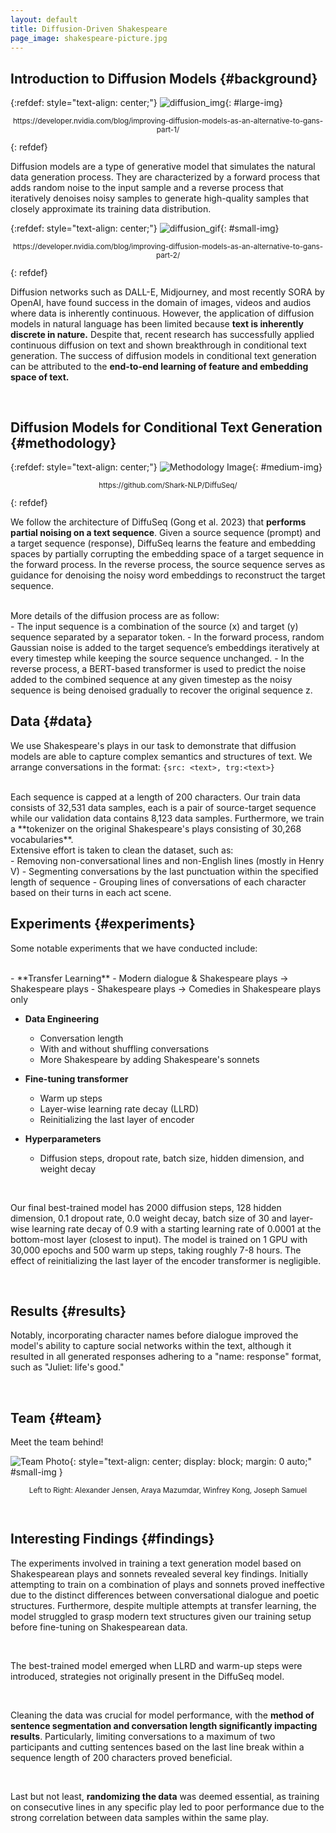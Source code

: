 ```yaml
---
layout: default
title: Diffusion-Driven Shakespeare
page_image: shakespeare-picture.jpg
---
```


## **Introduction to Diffusion Models** {#background}
{:refdef: style="text-align: center;"}
![diffusion_img](/assets/Fixed_Forward_Diffusion_Process.png){: #large-img}
<p style="font-size: smaller; text-align: center;">https://developer.nvidia.com/blog/improving-diffusion-models-as-an-alternative-to-gans-part-1/</p>
{: refdef}

Diffusion models are a type of generative model that simulates the natural data generation process. They are characterized by a forward process that adds random noise to the input sample and a reverse process that iteratively denoises noisy samples to generate high-quality samples that closely approximate its training data distribution.

{:refdef: style="text-align: center;"}
![diffusion_gif](/assets/Diffusion_cropped.gif){: #small-img}
<p style="font-size: smaller; text-align: center;">https://developer.nvidia.com/blog/improving-diffusion-models-as-an-alternative-to-gans-part-2/</p>
{: refdef}

Diffusion networks such as DALL-E, Midjourney, and most recently SORA by OpenAI, have found success in the domain of images, videos and audios where data is inherently continuous. However, the application of diffusion models in natural language has been limited because **text is inherently discrete in nature.** Despite that, recent research has successfully applied continuous diffusion on text and shown breakthrough in conditional text generation. The success of diffusion models in conditional text generation can be attributed to the **end-to-end learning of feature and embedding space of text.**

<br>

## **Diffusion Models for Conditional Text Generation** {#methodology}
{:refdef: style="text-align: center;"}
![Methodology Image](/assets/diffuseq-process.png){: #medium-img}
<p style="font-size: smaller; text-align: center;">https://github.com/Shark-NLP/DiffuSeq/</p>
{: refdef}

We follow the architecture of DiffuSeq (Gong et al. 2023) that **performs partial noising on a text sequence**. Given a source sequence (prompt) and a target sequence (response), DiffuSeq learns the feature and embedding spaces by partially corrupting the embedding space of a target sequence in the forward process. In the reverse process, the source sequence serves as guidance for denoising the noisy word embeddings to reconstruct the target sequence.

<br>
More details of the diffusion process are as follow:

<br>
- The input sequence is a combination of the source (x) and target (y) sequence separated by a separator token.
- In the forward process, random Gaussian noise is added to the target sequence’s embeddings iteratively at every timestep while keeping the source sequence unchanged.
- In the reverse process, a BERT-based transformer is used to predict the noise added to the combined sequence at any given timestep as the noisy sequence is being denoised gradually to recover the original sequence z.

<br>

## **Data** {#data}

We use Shakespeare's plays in our task to demonstrate that diffusion models are able to capture complex semantics and structures of text. We arrange conversations in the format: `{src: <text>, trg:<text>}`

<br>
Each sequence is capped at a length of 200 characters. Our train data consists of 32,531 data samples, each is a pair of source-target sequence while our validation data contains 8,123 data samples. Furthermore, we train a **tokenizer on the original Shakespeare's plays consisting of 30,268 vocabularies**.

<br>
Extensive effort is taken to clean the dataset, such as: 

<br>
- Removing non-conversational lines and non-English lines (mostly in Henry V) 
- Segmenting conversations by the last punctuation within the specified length of sequence
- Grouping lines of conversations of each character based on their turns in each act scene. 


<br>

## **Experiments** {#experiments}

Some notable experiments that we have conducted include:

<br>
- **Transfer Learning** 
    - Modern dialogue & Shakespeare plays &rarr; Shakespeare plays
    - Shakespeare plays &rarr; Comedies in Shakespeare plays only

- **Data Engineering**
    - Conversation length
    - With and without shuffling conversations
    - More Shakespeare by adding Shakespeare's sonnets

- **Fine-tuning transformer**
    - Warm up steps
    - Layer-wise learning rate decay (LLRD)
    - Reinitializing the last layer of encoder

- **Hyperparameters**
    - Diffusion steps, dropout rate, batch size, hidden dimension, and weight decay

<br>

Our final best-trained model has 2000 diffusion steps, 128 hidden dimension, 0.1 dropout rate, 0.0 weight decay, batch size of 30 and layer-wise learning rate decay of 0.9 with a starting learning rate of 0.0001 at the bottom-most layer (closest to input). The model is trained on 1 GPU with 30,000 epochs and 500 warm up steps, taking roughly 7-8 hours. The effect of reinitializing the last layer of the encoder transformer is negligible.

<br>

## **Results** {#results}
Notably, incorporating character names before dialogue improved the model's ability to capture social networks within the text, although it resulted in all generated responses adhering to a "name: response" format, such as "Juliet: life's good."

<!-- ![Results Image](/assets/images/results.jpg) -->

<br>

## **Team** {#team}

Meet the team behind!

![Team Photo](/assets/team.jpg){: style="text-align: center; display: block; margin: 0 auto;" #small-img }
<p style="font-size: smaller; text-align: center;">Left to Right: Alexander Jensen, Araya Mazumdar, Winfrey Kong, Joseph Samuel</p>
<br>

## **Interesting Findings** {#findings}

The experiments involved in training a text generation model based on Shakespearean plays and sonnets revealed several key findings. Initially attempting to train on a combination of plays and sonnets proved ineffective due to the distinct differences between conversational dialogue and poetic structures. Furthermore, despite multiple attempts at transfer learning, the model struggled to grasp modern text structures given our training setup before fine-tuning on Shakespearean data.

<br>

The best-trained model emerged when LLRD and warm-up steps were introduced, strategies not originally present in the DiffuSeq model.

<br>

Cleaning the data was crucial for model performance, with the **method of sentence segmentation and conversation length significantly impacting results**. Particularly, limiting conversations to a maximum of two participants and cutting sentences based on the last line break within a sequence length of 200 characters proved beneficial. 

<br>

Last but not least, **randomizing the data** was deemed essential, as training on consecutive lines in any specific play led to poor performance due to the strong correlation between data samples within the same play.

<br>
<br>
<br>
